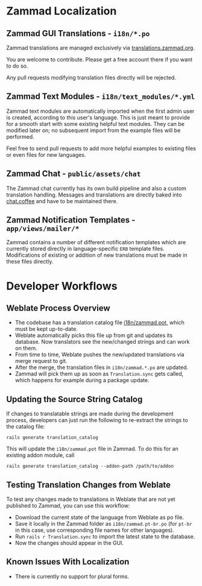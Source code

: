 #  Zammad Localization

## Zammad GUI Translations - `i18n/*.po`

Zammad translations are managed exclusively via [translations.zammad.org](https://translations.zammad.org/).

You are welcome to contribute. Please get a free account there if you want to do so.

Any pull requests modifying translation files directly will be rejected.

## Zammad Text Modules - `i18n/text_modules/*.yml`

Zammad text modules are automatically imported when the first admin user is created, according to this user's language.
This is just meant to provide for a smooth start with some existing helpful text modules. They can be modified later on;
no subsequent import from the example files will be performed.

Feel free to send pull requests to add more helpful examples to existing files or even files for new languages.

## Zammad Chat - `public/assets/chat`

The Zammad chat currently has its own build pipeline and also a custom translation handling.
Messages and translations are directly baked into [chat.coffee](../public/assets/chat/chat.coffee) and have to be maintained
there.

## Zammad Notification Templates - `app/views/mailer/*`

Zammad contains a number of different notification templates which are currently stored directly in language-specific `ERB`
template files. Modifications of existing or addition of new translations must be made in these files directly.

# Developer Workflows

## Weblate Process Overview

- The codebase has a translation catalog file [i18n/zammad.pot](zammad.pot), which must be kept up-to-date.
- Weblate automatically picks this file up from git and updates its database. Now translators see the new/changed strings and can work on them.
- From time to time, Weblate pushes the new/updated translations via merge request to git.
- After the merge, the translation files in `i18n/zammad.*.po` are updated.
- Zammad will pick them up as soon as `Translation.sync` gets called, which happens for example during a package update.

## Updating the Source String Catalog

If changes to translatable strings are made during the development process, developers can just run the following to
re-extract the strings to the catalog file:

`rails generate translation_catalog`

This will update the `i18n/zammad.pot` file in Zammad. To do this for an existing addon module, call

`rails generate translation_catalog --addon-path /path/to/addon`

## Testing Translation Changes from Weblate

To test any changes made to translations in Weblate that are not yet published to Zammad,
you can use this workflow:

- Download the current state of the language from Weblate as po file.
- Save it locally in the Zammad folder as `i18n/zammad.pt-br.po` (for `pt-br` in this case, use corresponding file names for other languages).
- Run `rails r Translation.sync` to import the latest state to the database.
- Now the changes should appear in the GUI.

## Known Issues With Localization

- There is currently no support for plural forms.
